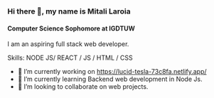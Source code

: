### Hi there 👋, my name is Mitali Laroia
#### Computer Science Sophomore at IGDTUW
I am an aspiring full stack web developer. 

Skills: NODE JS/ REACT / JS / HTML / CSS

- 🔭 I’m currently working on https://lucid-tesla-73c8fa.netlify.app/ 
- 🌱 I’m currently learning Backend web development in Node Js. 
- 👯 I’m looking to collaborate on web projects. 










